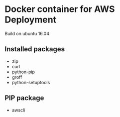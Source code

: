 # Docker container for AWS Deployment

Build on ubuntu 16.04


## Installed packages 

* zip
* curl
* python-pip
* groff
* python-setuptools

## PIP package 

* awscli
